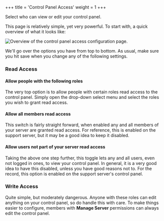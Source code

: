 +++
title = 'Control Panel Access'
weight = 1
+++

Select who can view or edit your control panel.

<!--more-->

This page is relatively simple, yet very powerful. To start with, a quick overview of what it looks like:

![Overview of the control panel access configuration page.](/images/core/control_panel_access.png)

We'll go over the options you have from top to bottom. As usual, make sure you hit save when you change any of the
following settings.

### Read Access

#### Allow people with the following roles

The very top option is to allow people with certain roles read access to the control panel. Simply open the drop-down
select menu and select the roles you wish to grant read access.

#### Allow all members read access

This switch is fairly straight forward, when enabled any and all members of your server are granted read access. For
reference, this is enabled on the support server, but it may be a good idea to keep it disabled.

#### Allow users not part of your server read access

Taking the above one step further, this toggle lets any and all users, even not logged in ones, to view your control
panel. In general, it is a very good idea to have this disabled, unless you have good reasons not to. For the record,
this option is enabled on the support server's control panel.

### Write Access

Quite simple, but moderately dangerous. Anyone with these roles can edit anything on your control panel, so do handle
this with care. To make things easier to configure, members with **Manage Server** permissions can always edit the
control panel.
